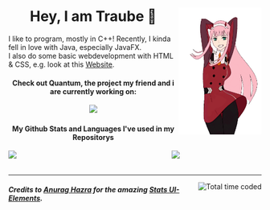 <div>
    <img src="./assets/ZeroTwoDancing.gif" align="right" width="33%"/>
    <div>
        <h1 align="center">Hey, I am Traube &#128578;</h1>
        I like to program, mostly in C++! Recently, I kinda fell in love with Java, especially JavaFX.<br/>
        I also do some basic webdevelopment with HTML & CSS, e.g. look at this <a href="https://zerotwo.Traube.xyz">Website</a>.
        <h4 align="center">Check out Quantum, the project my friend and i are currently working on:</h4>
        <p align="center">
            <a href="../../../StealthyWhisper">
                <picture>
                    <source
                        media="(prefers-color-scheme: dark)"
                        srcset="https://github-readme-stats.vercel.app/api/pin/?username=imnak&repo=quantum&show_owner=true&theme=github_dark_dimmed"
                    />
                    <source
                        media="(prefers-color-scheme: light), (prefers-color-scheme: no-preference)"
                        srcset="https://github-readme-stats.vercel.app/api/pin/?username=imnak&repo=quantum&show_owner=true"
                    />
                    <img width="42%" src="https://github-readme-stats.vercel.app/api/pin/?username=imnak&repo=quantum&show_owner=true"/>
                </picture>
            </a>
        </p>
        <h4 align="center">My Github Stats and Languages I've used in my Repositorys</h4>
        <div align="center">
            <picture>
                <source
                    media="(prefers-color-scheme: dark)"
                    srcset="https://github-readme-stats.vercel.app/api?username=Traube1000101&custom_title=My&nbsp;Stats&hide_rank=true&show_icons=true&theme=github_dark_dimmed"
                />
                <source
                    media="(prefers-color-scheme: light), (prefers-color-scheme: no-preference)"
                    srcset="https://github-readme-stats.vercel.app/api?username=Traube1000101&hide_rank=true&show_icons=true"
                />
                <img width="32%" align="left" src="https://github-readme-stats.vercel.app/api?username=Traube1000101&hide_rank=true&show_icons=true"/>
            </picture>
            <picture>
                <source
                    media="(prefers-color-scheme: dark)"
                    srcset="https://github-readme-stats.vercel.app/api/top-langs/?username=Traube1000101&custom_title=Repo&nbsp;Languages&hide_rank=true&theme=github_dark_dimmed"
                />
                <source
                    media="(prefers-color-scheme: light), (prefers-color-scheme: no-preference)"
                    srcset="https://github-readme-stats.vercel.app/api?username=Traube1000101&hide_rank=true&show_icons=true"
                />
                <img width="32%" align="top" src="https://github-readme-stats.vercel.app/api?username=Traube1000101&hide_rank=true&show_icons=true"/>
            </picture>
        </div>
    </div>
    <br clear="left"/>
</div>

---
<a href="https://wakatime.com/@71d22b23-f875-461a-8f05-24a0e42d708e"><img align="right" src="https://wakatime.com/badge/user/71d22b23-f875-461a-8f05-24a0e42d708e.svg" title="My total time coded since Aug 1 2023" alt="Total time coded" /></a>
##### Credits to [Anurag Hazra](https://github.com/anuraghazra) for the amazing [Stats UI-Elements](https://github.com/anuraghazra/github-readme-stats).

<!--           -->

